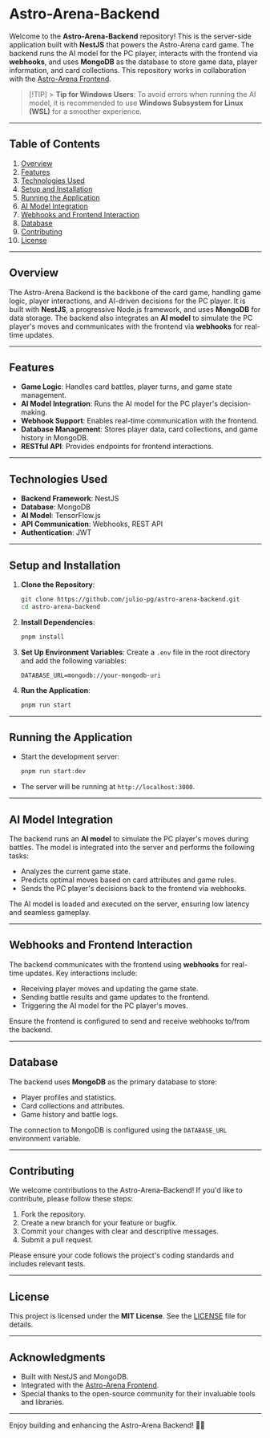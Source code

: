 # Astro-Arena-Backend

Welcome to the **Astro-Arena-Backend** repository! This is the server-side application built with **NestJS** that powers the Astro-Arena card game. The backend runs the AI model for the PC player, interacts with the frontend via **webhooks**, and uses **MongoDB** as the database to store game data, player information, and card collections. This repository works in collaboration with the [Astro-Arena Frontend](https://github.com/julio-pg/astro-arena-frontend).

> [!TIP] > **Tip for Windows Users**: To avoid errors when running the AI model, it is recommended to use **Windows Subsystem for Linux (WSL)** for a smoother experience.

---

## Table of Contents

1. [Overview](#overview)
2. [Features](#features)
3. [Technologies Used](#technologies-used)
4. [Setup and Installation](#setup-and-installation)
5. [Running the Application](#running-the-application)
6. [AI Model Integration](#ai-model-integration)
7. [Webhooks and Frontend Interaction](#webhooks-and-frontend-interaction)
8. [Database](#database)
9. [Contributing](#contributing)
10. [License](#license)

---

## Overview

The Astro-Arena Backend is the backbone of the card game, handling game logic, player interactions, and AI-driven decisions for the PC player. It is built with **NestJS**, a progressive Node.js framework, and uses **MongoDB** for data storage. The backend also integrates an **AI model** to simulate the PC player's moves and communicates with the frontend via **webhooks** for real-time updates.

---

## Features

- **Game Logic**: Handles card battles, player turns, and game state management.
- **AI Model Integration**: Runs the AI model for the PC player's decision-making.
- **Webhook Support**: Enables real-time communication with the frontend.
- **Database Management**: Stores player data, card collections, and game history in MongoDB.
- **RESTful API**: Provides endpoints for frontend interactions.

---

## Technologies Used

- **Backend Framework**: NestJS
- **Database**: MongoDB
- **AI Model**: TensorFlow.js
- **API Communication**: Webhooks, REST API
- **Authentication**: JWT

---

## Setup and Installation

1. **Clone the Repository**:

   ```bash
   git clone https://github.com/julio-pg/astro-arena-backend.git
   cd astro-arena-backend
   ```

2. **Install Dependencies**:

   ```bash
   pnpm install
   ```

3. **Set Up Environment Variables**:
   Create a `.env` file in the root directory and add the following variables:

   ```env
   DATABASE_URL=mongodb://your-mongodb-uri
   ```

4. **Run the Application**:
   ```bash
   pnpm run start
   ```

---

## Running the Application

- Start the development server:
  ```bash
  pnpm run start:dev
  ```
- The server will be running at `http://localhost:3000`.

---

## AI Model Integration

The backend runs an **AI model** to simulate the PC player's moves during battles. The model is integrated into the server and performs the following tasks:

- Analyzes the current game state.
- Predicts optimal moves based on card attributes and game rules.
- Sends the PC player's decisions back to the frontend via webhooks.

The AI model is loaded and executed on the server, ensuring low latency and seamless gameplay.

---

## Webhooks and Frontend Interaction

The backend communicates with the frontend using **webhooks** for real-time updates. Key interactions include:

- Receiving player moves and updating the game state.
- Sending battle results and game updates to the frontend.
- Triggering the AI model for the PC player's moves.

Ensure the frontend is configured to send and receive webhooks to/from the backend.

---

## Database

The backend uses **MongoDB** as the primary database to store:

- Player profiles and statistics.
- Card collections and attributes.
- Game history and battle logs.

The connection to MongoDB is configured using the `DATABASE_URL` environment variable.

---

## Contributing

We welcome contributions to the Astro-Arena-Backend! If you'd like to contribute, please follow these steps:

1. Fork the repository.
2. Create a new branch for your feature or bugfix.
3. Commit your changes with clear and descriptive messages.
4. Submit a pull request.

Please ensure your code follows the project's coding standards and includes relevant tests.

---

## License

This project is licensed under the **MIT License**. See the [LICENSE](LICENSE) file for details.

---

## Acknowledgments

- Built with NestJS and MongoDB.
- Integrated with the [Astro-Arena Frontend](https://github.com/julio-pg/astro-arena-frontend).
- Special thanks to the open-source community for their invaluable tools and libraries.

---

Enjoy building and enhancing the Astro-Arena Backend! 🌌🚀

